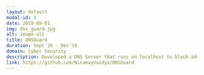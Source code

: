 ```yaml
---
layout: default
modal-id: 5
date: 2019-09-01
img: dns_guard.jpg
alt: image-alt
title: DNSGuard
duration: Sept'19 - Dec'19
domain: Cyber Security
description: Developed a DNS Server that runs on localhost to block advertisements and malicious websites. Added a feature of periodic log backup from EC2 instance to S3 bucket using Linux logrotate utility.
link: https://github.com/NiramayVaidya/DNSGuard
---
```

